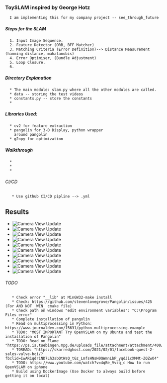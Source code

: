 ### ToySLAM inspired by George Hotz
      I am implementing this for my company project -- see_through_future

##### Steps for the SLAM
      1. Input Image Sequence.
      2. Feature Detector (ORB, BFF Matcher)
      3. Matching Criteria (Error Definition)--> Distance Measurement (hamming distance, mahalanobis)
      4. Error Optimiser, (Bundle Adjustment)
      5. Loop Closure.
      6.


##### Directory Explanation
      * The main module: slam.py where all the other modules are called.
      * data -- storing the test videos
      * constants.py -- store the constants
      *


##### Libraries Used:
      * cv2 for feature extraction
      * pangolin for 3-D Display, python wrapper
        around pangolin
      * g2opy for optimization

##### Walkthrough
      *
      *
      *

###### CI/CD
       * Use github CI/CD pipline --> .yml



## Results
  * ![Camera View Update](documentation/camera001.png)
  * ![Camera View Update](documentation/camera002.png)
  * ![Camera View Update](documentation/camera003.png)
  * ![Camera View Update](documentation/camera004.png)
  * ![Camera View Update](documentation/camera005.png)
  * ![Camera View Update](documentation/camera006.png)
  * ![Camera View Update](documentation/camera007.png)
  * ![Camera View Update](documentation/flow001.png)
  * ![Camera View Update](documentation/flow002.png)
  * ![Camera View Update](documentation/flow003.png)

###### TODO
       * Check error "__lib" at MinGW32-make install
       * Check: https://github.com/stevenlovegrove/Pangolin/issues/425 (For AND NOT _WIN_ cmake file)
       * Check path on windows "edit environment variables": "C:\Program Files error"
       * Complete installation of pangolin
       * Read on multiprocessing in Python: https://www.journaldev.com/15631/python-multiprocessing-example
       * TODO: "MOST IMPORTANT Try OpenVSLAM on my Ubuntu and test the installation of Pangolin"
       * TODO: Read on Flame "https://ps.is.tuebingen.mpg.de/uploads_file/attachment/attachment/400/paper.pdf"
       * TOREAD: "https://skarredghost.com/2021/02/01/facebook-quest-2-sales-valve-bci/?fbclid=IwAR1qdriND7Lh3sbQtWsQ_tGz_LmfsHNsH0QWmnLbP_yqdJicXMMt-ZQZwO4"
       * TODO: https://www.youtube.com/watch?v=4qBe_Vvzq_c How to run OpenVSLAM on iphone
       * Build using DockerImage (Use Docker to always build before getting it on local)
